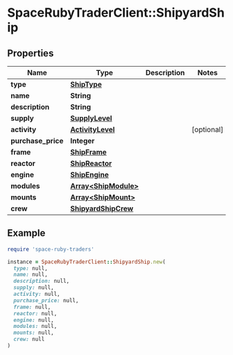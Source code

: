 # SpaceRubyTraderClient::ShipyardShip

## Properties

| Name | Type | Description | Notes |
| ---- | ---- | ----------- | ----- |
| **type** | [**ShipType**](ShipType.md) |  |  |
| **name** | **String** |  |  |
| **description** | **String** |  |  |
| **supply** | [**SupplyLevel**](SupplyLevel.md) |  |  |
| **activity** | [**ActivityLevel**](ActivityLevel.md) |  | [optional] |
| **purchase_price** | **Integer** |  |  |
| **frame** | [**ShipFrame**](ShipFrame.md) |  |  |
| **reactor** | [**ShipReactor**](ShipReactor.md) |  |  |
| **engine** | [**ShipEngine**](ShipEngine.md) |  |  |
| **modules** | [**Array&lt;ShipModule&gt;**](ShipModule.md) |  |  |
| **mounts** | [**Array&lt;ShipMount&gt;**](ShipMount.md) |  |  |
| **crew** | [**ShipyardShipCrew**](ShipyardShipCrew.md) |  |  |

## Example

```ruby
require 'space-ruby-traders'

instance = SpaceRubyTraderClient::ShipyardShip.new(
  type: null,
  name: null,
  description: null,
  supply: null,
  activity: null,
  purchase_price: null,
  frame: null,
  reactor: null,
  engine: null,
  modules: null,
  mounts: null,
  crew: null
)
```

